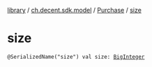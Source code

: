 [library](../../index.md) / [ch.decent.sdk.model](../index.md) / [Purchase](index.md) / [size](./size.md)

# size

`@SerializedName("size") val size: `[`BigInteger`](http://docs.oracle.com/javase/6/docs/api/java/math/BigInteger.html)